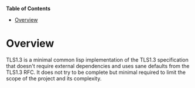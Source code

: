 <!-- markdown-toc start - Don't edit this section. Run M-x markdown-toc-refresh-toc -->
**Table of Contents**

- [Overview](#overview)

<!-- markdown-toc end -->

# Overview

TLS1.3 is a minimal common lisp implementation of the TLS1.3 specification that doesn't require
external dependencies and uses sane defaults from the TLS1.3 RFC. It does not try to be complete
but minimal required to limit the scope of the project and its complexity.
